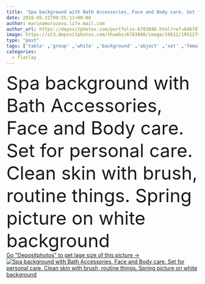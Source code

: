 ```yaml
---
title: 'Spa background with Bath Accessories, Face and Body care. Set for personal care. Clean skin with brush, routine things'
date: 2018-05-31T09:55:11+00:00
author: marinamorozova.life.mail.com
author_url: https://depositphotos.com/portfolio-6783846.html?ref=64678756
image: https://st3.depositphotos.com/thumbs/6783846/image/19512/195127470/api_thumb_450.jpg?forcejpeg=true
type: "post"
tags: ['table' ,'group' ,'white' ,'background' ,'object' ,'set' ,'female' ,'beauty' ,'fresh' ,'morning' ,'hair' ,'health' ,'natural' ,'container' ,'packaging' ,'wooden' ,'cream' ,'male' ,'face' ,'care' ,'spray' ,'man' ,'towel' ,'personal' ,'skin' ,'product' ,'organic' ,'cosmetic' ,'skincare' ,'bath' ,'bathroom' ,'body' ,'bottle' ,'clean' ,'hygiene' ,'lotion' ,'spa' ,'treatment' ,'aroma' ,'different' ,'routine' ,'wellness' ,'Fragrance' ,'prevent' ,'brand' ,'odor' ,'toiletry' ,'armpit' ,'flatlay' ]
categories: 
  - flatlay
---
```

<div aling="center">
            <font size="60"> Spa background with Bath Accessories, Face and Body care. Set for personal care. Clean skin with brush, routine things. Spring picture on white background</font>   
</div>
<div>
    <a href='https://st3.depositphotos.com/thumbs/6783846/image/19512/195127470/api_thumb_450.jpg?forcejpeg=true?ref=64678756' target=_blank > Go "Depositphotos" to get lage size of this picture ->
        <img href='https://st3.depositphotos.com/thumbs/6783846/image/19512/195127470/api_thumb_450.jpg?forcejpeg=true?ref=64678756' src='https://st3.depositphotos.com/6783846/19512/i/950/depositphotos_195127470-stock-photo-spa-background-with-bath-accessories.jpg?forcejpeg=true' alt='Spa background with Bath Accessories, Face and Body care. Set for personal care. Clean skin with brush, routine things. Spring picture on white background' >
    </a>
</div>
